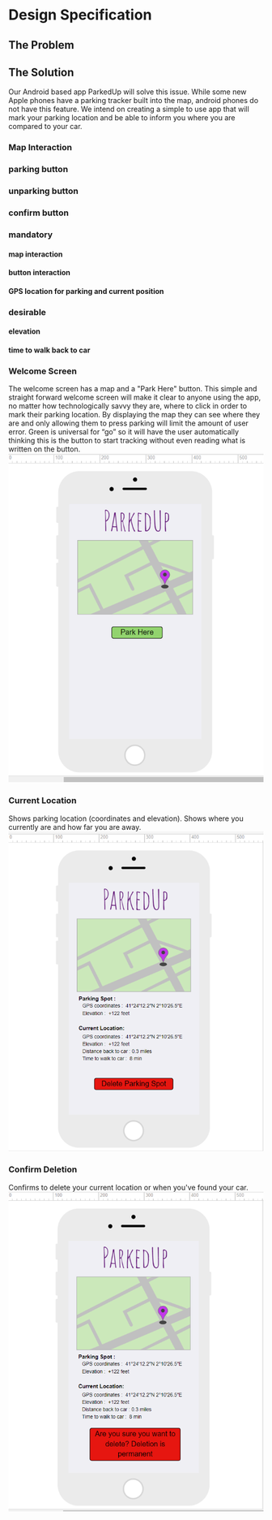# Design Specification

## The Problem

## The Solution
Our Android based app ParkedUp will solve this issue. While some new Apple phones have a parking tracker built into the map, android phones do not have this feature. We intend on creating a simple to use app that will mark your parking location and be able to inform you where you are compared to your car.

### Map Interaction

### parking button

### unparking button

### confirm button

### mandatory
####   map interaction
####  button interaction
#### GPS location for parking and current position

### desirable
#### elevation
#### time to walk back to car

### Welcome Screen
The welcome screen has a map and a "Park Here" button.  This simple and straight forward welcome screen will make it clear to anyone using the app, no matter how technologically savvy they are, where to click in order to mark their parking location. By displaying the map they can see where they are and only allowing them to press parking will limit the amount of user error. Green is universal for “go” so it will have the user automatically thinking this is the button to start tracking without even reading what is written on the button.
![alt text](https://github.com/COSC481W-2019Winter/classproject-sudo-give_us_an_a/blob/DesignSpecs/Screenshot%20(9).png "Mock up")

### Current Location
Shows parking location (coordinates and elevation). Shows where you currently are and how far you are away.
![alt text](https://github.com/COSC481W-2019Winter/classproject-sudo-give_us_an_a/blob/DesignSpecs/Screenshot%20(10).png "Mock up")

### Confirm Deletion
Confirms to delete your current location or when you've found your car.
![alt text](https://github.com/COSC481W-2019Winter/classproject-sudo-give_us_an_a/blob/DesignSpecs/Screenshot%20(11).png "Mock up")
